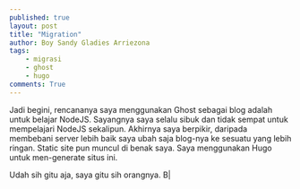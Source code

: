 ```yaml
---
published: true
layout: post
title: "Migration"
author: Boy Sandy Gladies Arriezona
tags:
    - migrasi
    - ghost
    - hugo
comments: True
---
```


Jadi begini, rencananya saya menggunakan Ghost sebagai blog adalah untuk belajar NodeJS. Sayangnya saya selalu sibuk dan tidak sempat untuk mempelajari NodeJS sekalipun. Akhirnya saya berpikir, daripada membebani server lebih baik saya ubah saja blog-nya ke sesuatu yang lebih ringan. Static site pun muncul di benak saya. Saya menggunakan Hugo untuk men-generate situs ini.

Udah sih gitu aja, saya gitu sih orangnya. B|
